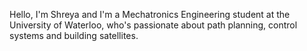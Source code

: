 Hello, I'm Shreya and I'm a Mechatronics Engineering student at the University of Waterloo, who's passionate about path planning, control systems and building satellites. 

